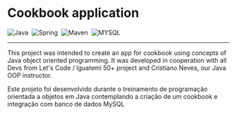 # Cookbook application
![Java](https://img.shields.io/badge/Java-ED8B00?style=for-the-badge&logo=java&logoColor=white)&nbsp;
![Spring](https://img.shields.io/badge/Spring-GREEN?style=for-the-badge&logo=spring&logoColor=white)&nbsp;
![Maven](https://img.shields.io/badge/Maven-000000?style=for-the-badge&logo=maven&logoColor=white)&nbsp;
![MYSQL](https://img.shields.io/badge/MySQL-00758F?style=for-the-badge&logo=mysql&logoColor=white)&nbsp;
<hr>
<p>This project was intended to create an app for cookbook using concepts of Java object oriented programming. It was developed in cooperation with all Devs from Let's Code / Iguatemi 50+ project and Cristiano Neves, our Java OOP instructor.</p>

<p>Este projeto foi desenvolvido durante o treinamento de programação orientada a objetos em Java contemplando a criação de um cookbook e integração com banco de dados MySQL</p>

